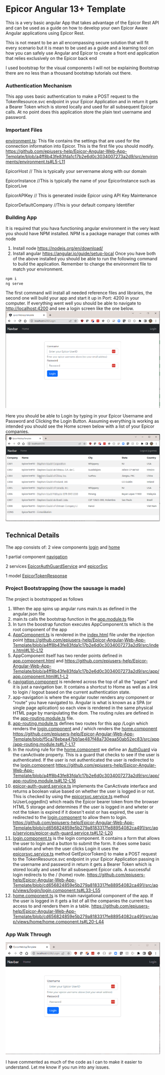 # Epicor Angular 13+ Template

This is a very basic angular App that takes advantage of the Epicor Rest API and can be used as a guide on how to develop your own Epicor Aware Angular applications using Epicor Rest.

This is not meant to be an all encompassing secure solution that will fit every scenario but it is mean to be used as a guide and a learning tool on how you can safely use Angular and Epicor to create a front end application that relies exclusively on the Epicor back end

I used bootstrap for the visual components I will not be explaining Bootstrap there are no less than a thousand bootstrap tutorials out there.

### Authentication Mechanism
This app uses basic authentication to make a POST request to the TokenResource.svc endpoint in your Epicor Application and in return it gets a Bearer Token which is stored locally and used for all subsequent Epicor calls. At no point does this application store the plain text username and password.

### Important Files
[environment.ts](src/environments/environment.ts): This file contains the settings that are used for the connection information into Epicor. This is the first file you should modify.
https://github.com/epiusers-help/Epicor-Angular-Web-App-Template/blob/a4ff8b43fe83fda1c17b2e6d0c3034007273a2d9/src/environments/environment.ts#L5-L11

EpicorHost // This is typically your servername along with our domain

EpicorInstance //This is typically the name of your EpicorInstance such as EpicorLive

EpicorAPIKey // This is generated inside Epicor using API Key Maintenance

EpicorDefaultCompany //This is your default company Identifier


### Building App
It is required that you hava  functioning angular environment in the very least you should have NPM installed. NPM is a package manager that comes with node
1. Install node https://nodejs.org/en/download/
2. Install angular https://angular.io/guide/setup-local
Once you have both of the above installed you should be able to run the following command to build the application. Remember to change the environment file to match your environment.


```
npm i
ng serve
```
The first command will install all needed reference files and libraries, the second one will build your app and start it up in Port: 4200 in your computer.
If everything went well you should be able to navigate to [http://localhost:4200](https://localhost:4200) and see a login screen like the one below.
![Login Screen](src/assets/Login.png?raw=true,  "Login Screen")

Here you should be able to Login by typing in your Epicor Username and Password and Clicking the Login Button. Assuming everything is working as intended you should see the Home screen below with a list of your Epicor companies.
![Home Screen](src/assets/Home.png?raw=true,  "Home Screen")

## Technical Details
The app consists of:
2 view components [login](src/app/views/login/) and [home](src/app/views/home/)

1 partial component [navigation](src/app/components/navigation/)

2 services [EpicorAuthGuardService](src/app/services/epicor-auth-guard.service.ts) and [epicorSvc](src/app/services/epicorsvc.service.ts)

1 model [EpicorTokenResponse](src/app/models/epicor-token-response.ts)


### Project Bootstrapping (how the sausage is made)
The project is bootstrapped as follows
1. When the app spins up angular runs main.ts as defined in the angular.json file
2. main.ts calls the bootstrap function in the [app.module.ts](src/app/app.module.ts) file
3. In turn the boostrap function executes AppComponent.ts which is the root component of the app
4. [AppComponent.ts](src/app/app.component.ts) is rendered in the [index.html](src/index.html) file under the injection point  <app-root></app-root>
https://github.com/epiusers-help/Epicor-Angular-Web-App-Template/blob/a4ff8b43fe83fda1c17b2e6d0c3034007273a2d9/src/index.html#L10-L12
5. AppComponent itself has two render points defined in [app.component.html](src/app/app.component.html) <app-navigation> and <router-outlet>
https://github.com/epiusers-help/Epicor-Angular-Web-App-Template/blob/a4ff8b43fe83fda1c17b2e6d0c3034007273a2d9/src/app/app.component.html#L1-L2
6. [navigation.component](src/app/components/navigation/) is rendered across the top of all the "pages" and it is just a navigation bar. It contains a shortcut to Home as well as a link to login / logout based on the current authentication state.
7. app-navigation is where the engular router renders any component or "route" you have navigated to. Angular is what is known as a SPA (or single page aplication) so each view is rendered in the same physical HTML page by manipulating the dom. The routing rules are defined in the [app-routing.module.ts](src/app/app-routing.module.ts) file.
8. [app-routing.module.ts](src/app/app-routing.module.ts) defines two routes for this app /Login which renders the [login.component](src/app/views/login/) and / which renders the [home.component](src/app/views/home/)
https://github.com/epiusers-help/Epicor-Angular-Web-App-Template/blob/f5ca78ebea47bb1ae487f48a730eaa50ab52ec83/src/app/app-routing.module.ts#L7-L17
9. In the routing rule for the [home.component](src/app/components/home/) we define an [AuthGuard](src/app/services/epicor-auth-guard.service.ts) via the canActivate property. This is a guard that checks to see if the user is authenticated. If the user is not authenticated the user is redirected to the [login.component](src/app/views/login/)
https://github.com/epiusers-help/Epicor-Angular-Web-App-Template/blob/a4ff8b43fe83fda1c17b2e6d0c3034007273a2d9/src/app/app-routing.module.ts#L12-L16
10. [epicor-auth-guard.service.ts](src/app/services/epicor-auth-guard.service.ts) implements the CanActivate interface and returns a boolean value based on whether the user is logged in or not. This is checked by using the [epicorsvc.service.ts](src/app/services/epicorsvc.service.ts) method IsUserLoggedIn() which reads the Epicor bearer token from the browser HTML 5 storage and determines if the user is logged in and wheter or not the token is expired if it doesn't exist or has expired, the user is redirected to the [login.component](src/app/components/login/) to allow them to login.
https://github.com/epiusers-help/Epicor-Angular-Web-App-Template/blob/cd656824859e5b279a8183317fe88954082ca491/src/app/services/epicor-auth-guard.service.ts#L12-L20
11. [login.component.ts](src/app/views/login/) is the login component. It contains a form that allows the user to login and a button to submit the form. It does some basic validation and when the user clicks Login it uses the [epicorsvc.service.ts](src/app/services/epicorsvc.service.ts) method GetEpicorToken() to make a POST request to the TokenResource.svc endpoint in your Epicor Application passing in the username and password in return it gets a Bearer Token which is stored locally and used for all subsequent Epicor calls. A successful login redirects to the / (home) route.
https://github.com/epiusers-help/Epicor-Angular-Web-App-Template/blob/cd656824859e5b279a8183317fe88954082ca491/src/app/views/login/login.component.ts#L33-L55
12. [home.component.ts](src/app/views/home/) is the main navigational component of the app. If the user is logged in it gets a list of all the companies the current has access to and renders them in a table.
https://github.com/epiusers-help/Epicor-Angular-Web-App-Template/blob/cd656824859e5b279a8183317fe88954082ca491/src/app/views/home/home.component.ts#L20-L44

### App Walk Through
![App Walk Through](src/assets/AppWalkThrough.gif?raw=true,  "App Walk Through")

I have commented as much of the code as I can to make it easier to understand. Let me know if you run into any issues.